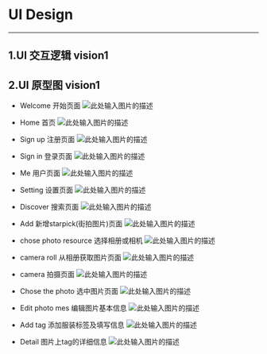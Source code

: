 ﻿# UI Design

---

## 1.UI 交互逻辑 vision1

## 2.UI 原型图 vision1
- Welcome 开始页面
![此处输入图片的描述][1]

- Home 首页
![此处输入图片的描述][2]

- Sign up 注册页面
![此处输入图片的描述][3]

- Sign in 登录页面
![此处输入图片的描述][4]

- Me 用户页面
![此处输入图片的描述][5]

- Setting 设置页面
![此处输入图片的描述][6]

- Discover 搜索页面
![此处输入图片的描述][7]

- Add 新增starpick(街拍图片)页面
![此处输入图片的描述][8]

- chose photo resource 选择相册或相机
![此处输入图片的描述][9]

- camera roll 从相册获取图片页面
![此处输入图片的描述][10]

- camera 拍摄页面
![此处输入图片的描述][11]

- Chose the photo 选中图片页面
![此处输入图片的描述][12]

- Edit photo mes 编辑图片基本信息
![此处输入图片的描述][13]

- Add tag 添加服装标签及填写信息
![此处输入图片的描述][14]

- Detail 图片上tag的详细信息
![此处输入图片的描述][15]


  [1]: https://wx1.sinaimg.cn/mw1024/a111daecly1fqdnmaahrnj209e0hgjrl.jpg
  [2]: https://wx1.sinaimg.cn/mw1024/a111daecly1fqdnldy397j209h0hj0t1.jpg
  [3]: https://wx3.sinaimg.cn/mw1024/a111daecly1fqdnma9oglj209c0hgdfw.jpg
  [4]: https://wx1.sinaimg.cn/mw1024/a111daecly1fqdnmabjsrj209c0hemx6.jpg
  [5]: https://wx1.sinaimg.cn/mw1024/a111daecly1fqdnldxe91j209d0hmt8v.jpg
  [6]: https://wx4.sinaimg.cn/mw1024/a111daecly1fqdnma9hadj209f0hi74c.jpg
  [7]: https://wx4.sinaimg.cn/mw1024/a111daecly1fqdnldvx7jj209e0hhglm.jpg
  [8]: https://wx4.sinaimg.cn/mw1024/a111daecly1fqdnmae0abj209b0hlt8u.jpg
  [9]: https://wx2.sinaimg.cn/mw1024/a111daecly1fqdnldvvuxj209d0hi0ss.jpg
  [10]: https://wx1.sinaimg.cn/mw1024/a111daecly1fqdnle0pv0j209f0hgglq.jpg
  [11]: https://wx4.sinaimg.cn/mw1024/a111daecly1fqdnldwrsdj209d0hjjrh.jpg
  [12]: https://wx2.sinaimg.cn/mw1024/a111daecly1fqdnldvwxoj209d0hi3yj.jpg
  [13]: https://wx4.sinaimg.cn/mw1024/a111daecly1fqdnldwijqj209l0hlq2z.jpg
  [14]: https://wx2.sinaimg.cn/mw1024/a111daecly1fqdnma9kyyj208h0hj0sr.jpg
  [15]: https://wx4.sinaimg.cn/mw1024/a111daecly1fqdnldxtrqj209f0hfwep.jpg